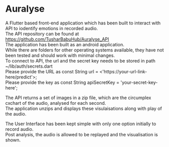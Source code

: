 # Auralyse  
A Flutter based front-end application which has been built to interact with API to iodentify emotions in recorded audio.  
The API repository can be found at https://github.com/TusharBabuHub/Auralyse_API  
The application has been built as an android application.   
While there are folders for other operating systems available, they have not been tested and should work with minimal changes.  
To connect to API, the url and the secret key needs to be stored in path ~/lib/auth/secrets.dart  
Please provide the URL as const String url = <'https://your-url-link-here/predict'>;  
Please provide the key as const String apiSecretKey = 'your-secret-key-here';  

The API returns a set of images in a zip file, which are the circumplex cxchart of the audio, analysed for each second.  
The application unzips and displays these visulaisations along with play of the audio.  

The User Interface has been kept simple with only one option initially to record audio.  
Post analysis, the audio is allowed to be replayed and the visualisation is shown.
